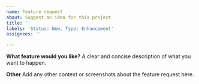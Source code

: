 ```yaml
---
name: Feature request
about: Suggest an idea for this project
title: ''
labels: 'Status: New, Type: Enhancement'
assignees: ''

---
```


**What feature would you like?**
A clear and concise description of what you want to happen.

**Other**
Add any other context or screenshots about the feature request here.
